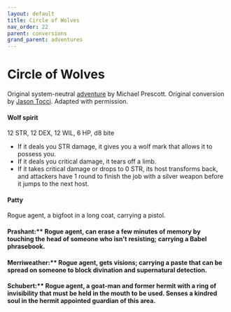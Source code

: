 ```yaml
---
layout: default
title: Circle of Wolves
nav_order: 22
parent: conversions
grand_parent: adventures
---
```


# Circle of Wolves

Original system-neutral [adventure](http://blog.trilemma.com/2014/07/the-circle-of-wolves.html) by Michael Prescott. Original conversion by [Jason Tocci](https://jasontocci.itch.io/agents-of-the-odd/devlog/180126/adapting-scenarios-for-agents-of-the-odd). Adapted with permission.

#### Wolf spirit
12 STR, 12 DEX, 12 WIL, 6 HP, d8 bite
- If it deals you STR damage, it gives you a wolf mark that allows it to possess you.
- If it deals you critical damage, it tears off a limb.
- If it takes critical damage or drops to 0 STR, its host transforms back, and attackers have 1 round to finish the job with a silver weapon before it jumps to the next host.

#### Patty 
Rogue agent, a bigfoot in a long coat, carrying a pistol.
#### Prashant:** Rogue agent, can erase a few minutes of memory by touching the head of someone who isn't resisting; carrying a Babel phrasebook.
#### Merriweather:** Rogue agent, gets visions; carrying a paste that can be spread on someone to block divination and supernatural detection. 
#### Schubert:** Rogue agent, a goat-man and former hermit with a ring of invisibility that must be held in the mouth to be used. Senses a kindred soul in the hermit appointed guardian of this area.
